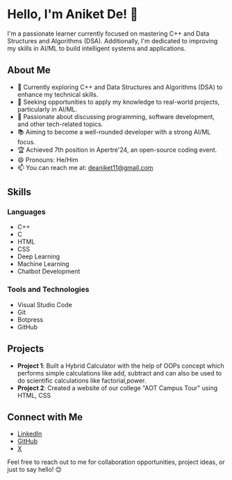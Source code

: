 # Hello, I'm Aniket De! 👋

I'm a passionate learner currently focused on mastering C++ and Data Structures and Algorithms (DSA). Additionally, I'm dedicated to improving my skills in AI/ML to build intelligent systems and applications.

## About Me
- 🌱 Currently exploring C++ and Data Structures and Algorithms (DSA) to enhance my technical skills.
- 💼 Seeking opportunities to apply my knowledge to real-world projects, particularly in AI/ML.
- 💬 Passionate about discussing programming, software development, and other tech-related topics.
- 📚 Aiming to become a well-rounded developer with a strong AI/ML focus.
- 🏆 Achieved 7th position in Apertre'24, an open-source coding event.
- 😄 Pronouns: He/Him
- 📫 You can reach me at: deaniket11@gmail.com

## Skills
### Languages
- C++
- C
- HTML
- CSS
- Deep Learning
- Machine Learning
- Chatbot Development

### Tools and Technologies
- Visual Studio Code
- Git
- Botpress
- GitHub

## Projects
- **Project 1**: Built a Hybrid Calculator with the help of OOPs concept which performs simple calculations like add, subtract and can also  be used to do scientific calculations like factorial,power.
- **Project 2**: Created a website of our college "AOT Campus Tour" using HTML, CSS


## Connect with Me
- [LinkedIn](https://www.linkedin.com/in/aniketde2004/)
- [GitHub](https://github.com/aniketde1112)
- [X](https://twitter.com/AniketDe1112)

Feel free to reach out to me for collaboration opportunities, project ideas, or just to say hello! 😊
